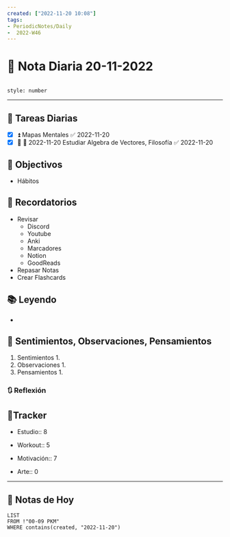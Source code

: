 ```yaml
---
created: ["2022-11-20 10:08"]
tags:
- PeriodicNotes/Daily
-  2022-W46
---
```


# 📅 Nota Diaria  20-11-2022
```toc

style: number

```

---
## 🔷 Tareas Diarias
- [x] ⏫ Mapas Mentales ✅ 2022-11-20
- [x] 🔽 📅 2022-11-20 Estudiar Algebra de Vectores, Filosofía ✅ 2022-11-20

## 🎯 Objectivos
- Hábitos
## 📕 Recordatorios
- Revisar
	- Discord
	- Youtube
	- Anki
	- Marcadores
	- Notion
	- GoodReads
- Repasar Notas
- Crear Flashcards

## 📚 Leyendo
- 
## 💬 Sentimientos, Observaciones, Pensamientos 
1. Sentimientos
	1. 
2. Observaciones
	1. 
3. Pensamientos
	1. 
### 🔃 Reflexión

## 🔷Tracker

- Estudio:: 8

- Workout:: 5

- Motivación:: 7

- Arte:: 0
---

## 📅 Notas de Hoy
```dataview
LIST 
FROM !"00-09 PKM" 
WHERE contains(created, "2022-11-20")
```